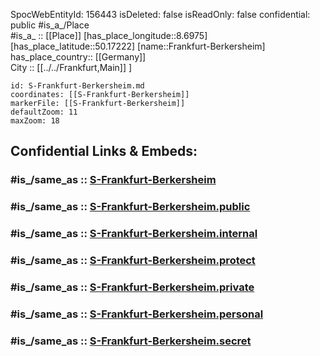 ﻿---
location:
- 50.17222
- 8.6975
mapmarker: train
mapzoom:
- 8
- 18
tags:
- geo/station/train
type: Station
---

SpocWebEntityId: 156443
isDeleted: false
isReadOnly: false
confidential: public
#is_a_/Place  
#is_a_ :: [[Place]] 
[has_place_longitude::8.6975] 
[has_place_latitude::50.17222] 
[name::Frankfurt-Berkersheim] 
has_place_country:: [[Germany]]  
City :: [[../../Frankfurt,Main]] ] 


```leaflet
id: S-Frankfurt-Berkersheim.md
coordinates: [[S-Frankfurt-Berkersheim]] 
markerFile: [[S-Frankfurt-Berkersheim]] 
defaultZoom: 11 
maxZoom: 18
```


## Confidential Links & Embeds: 

### #is_/same_as :: [S-Frankfurt-Berkersheim](S-Frankfurt-Berkersheim.md) 

### #is_/same_as :: [S-Frankfurt-Berkersheim.public](/_public/Earth/Continent/Europe/Europe~Central/Germany/Germany~West/Hessen/counties~Hessen/Frankfurt~Main/Stations-FFM~S/S-Frankfurt-Berkersheim.public.md) 

### #is_/same_as :: [S-Frankfurt-Berkersheim.internal](/_internal/Earth/Continent/Europe/Europe~Central/Germany/Germany~West/Hessen/counties~Hessen/Frankfurt~Main/Stations-FFM~S/S-Frankfurt-Berkersheim.internal.md) 

### #is_/same_as :: [S-Frankfurt-Berkersheim.protect](/_protect/Earth/Continent/Europe/Europe~Central/Germany/Germany~West/Hessen/counties~Hessen/Frankfurt~Main/Stations-FFM~S/S-Frankfurt-Berkersheim.protect.md) 

### #is_/same_as :: [S-Frankfurt-Berkersheim.private](/_private/Earth/Continent/Europe/Europe~Central/Germany/Germany~West/Hessen/counties~Hessen/Frankfurt~Main/Stations-FFM~S/S-Frankfurt-Berkersheim.private.md) 

### #is_/same_as :: [S-Frankfurt-Berkersheim.personal](/_personal/Earth/Continent/Europe/Europe~Central/Germany/Germany~West/Hessen/counties~Hessen/Frankfurt~Main/Stations-FFM~S/S-Frankfurt-Berkersheim.personal.md) 

### #is_/same_as :: [S-Frankfurt-Berkersheim.secret](/_secret/Earth/Continent/Europe/Europe~Central/Germany/Germany~West/Hessen/counties~Hessen/Frankfurt~Main/Stations-FFM~S/S-Frankfurt-Berkersheim.secret.md)

